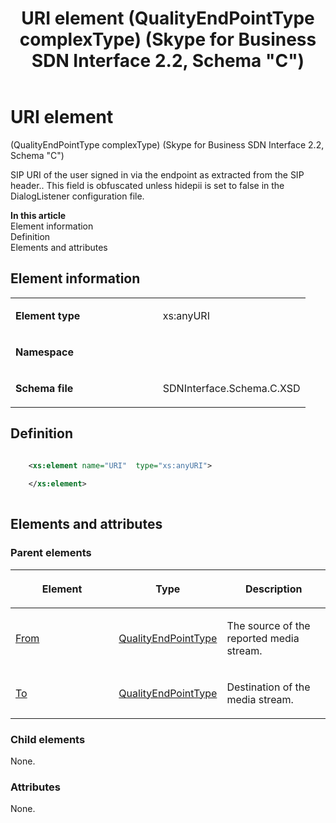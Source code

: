 ﻿---
title: URI element (QualityEndPointType complexType) (Skype for Business SDN Interface 2.2, Schema "C")
TOCTitle: URI element (QualityEndPointType complexType)
ms:assetid: d7883d40-b740-81a2-9c5e-de1fc66709e1
ms:mtpsurl: https://msdn.microsoft.com/en-us/library/Mt429332(v=office.16)
ms:contentKeyID: 68250775
ms.date: 08/24/2015
mtps_version: v=office.16
dev_langs:
- xml
---

# URI element 

(QualityEndPointType complexType) (Skype for Business SDN Interface 2.2, Schema \"C\")

SIP URI of the user signed in via the endpoint as extracted from the SIP header.. This field is obfuscated unless hidepii is set to false in the DialogListener configuration file.

**In this article**  
Element information  
Definition  
Elements and attributes  

## Element information

<table>
<colgroup>
<col style="width: 50%" />
<col style="width: 50%" />
</colgroup>
<tbody>
<tr class="odd">
<td><p><strong>Element type</strong></p></td>
<td><p>xs:anyURI</p></td>
</tr>
<tr class="even">
<td><p><strong>Namespace</strong></p></td>
<td><p></p></td>
</tr>
<tr class="odd">
<td><p><strong>Schema file</strong></p></td>
<td><p>SDNInterface.Schema.C.XSD</p></td>
</tr>
</tbody>
</table>


## Definition

```xml

    <xs:element name="URI"  type="xs:anyURI">
    
    </xs:element>
  
```

## Elements and attributes

### Parent elements

<table>
<colgroup>
<col style="width: 33%" />
<col style="width: 33%" />
<col style="width: 33%" />
</colgroup>
<thead>
<tr class="header">
<th><p>Element</p></th>
<th><p>Type</p></th>
<th><p>Description</p></th>
</tr>
</thead>
<tbody>
<tr class="odd">
<td><p><a href="from-element-qualitytype-complextype-skype-for-business-sdn-interface-2-2-schema-c.md">From</a></p></td>
<td><p><a href="qualityendpointtype-complextype-skype-for-business-sdn-interface-2-2-schema-c.md">QualityEndPointType</a></p></td>
<td><p>The source of the reported media stream.</p></td>
</tr>
<tr class="even">
<td><p><a href="to-element-qualitytype-complextype-skype-for-business-sdn-interface-2-2-schema-c.md">To</a></p></td>
<td><p><a href="qualityendpointtype-complextype-skype-for-business-sdn-interface-2-2-schema-c.md">QualityEndPointType</a></p></td>
<td><p>Destination of the media stream.</p></td>
</tr>
</tbody>
</table>


### Child elements

None.

### Attributes

None.

